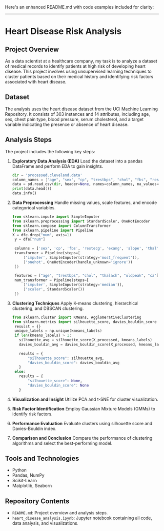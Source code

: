 Here's an enhanced README.md with code examples included for clarity:

---

# Heart Disease Risk Analysis

## Project Overview

As a data scientist at a healthcare company, my task is to analyze a dataset of medical records to identify patients at high risk of developing heart disease. This project involves using unsupervised learning techniques to cluster patients based on their medical history and identifying risk factors associated with heart disease.

## Dataset

The analysis uses the heart disease dataset from the UCI Machine Learning Repository. It consists of 303 instances and 14 attributes, including age, sex, chest pain type, blood pressure, serum cholesterol, and a target variable indicating the presence or absence of heart disease.

## Analysis Steps

The project includes the following key steps:

1. **Exploratory Data Analysis (EDA)**
   Load the dataset into a pandas DataFrame and perform EDA to gain insights.
   ```python
   dir = 'processed.cleveland.data'
   column_names = ["age", "sex", "cp", "trestbps", "chol", "fbs", "restecg", "thalach", "exang", "oldpeak", "slope", "ca", "thal", "num"]
   data = pd.read_csv(dir, header=None, names=column_names, na_values='?')
   print(data.head())
   data.info()
   ```

2. **Data Preprocessing**
   Handle missing values, scale features, and encode categorical variables.
   ```python
   from sklearn.impute import SimpleImputer
   from sklearn.preprocessing import StandardScaler, OneHotEncoder
   from sklearn.compose import ColumnTransformer
   from sklearn.pipeline import Pipeline
   X = dfe.drop("num", axis=1)
    y = dfe["num"]
    
    columns = ['sex', 'cp', 'fbs', 'restecg', 'exang', 'slope', 'thal']
    transformer = Pipeline(steps=[
        ('imputer', SimpleImputer(strategy='most_frequent')),
        ('onehot', OneHotEncoder(handle_unknown='ignore'))
    ])
    
    features = ["age", "trestbps", "chol", "thalach", "oldpeak", "ca"]
    num_transformer = Pipeline(steps=[
        ('imputer', SimpleImputer(strategy='median')),
        ('scaler', StandardScaler())
    ])
   ```

3. **Clustering Techniques**
   Apply K-means clustering, hierarchical clustering, and DBSCAN clustering.
   ```python
   from sklearn.cluster import KMeans, AgglomerativeClustering
   from sklearn.metrics import silhouette_score, davies_bouldin_score
    resulst = {}
    unique_labels = np.unique(kmeans_labels)
    if len(kmeans_labels) > 1:
      silhouette_avg = silhouette_score(X_processed, kmeans_labels)
      davies_bouldin_avg = davies_bouldin_score(X_processed, kmeans_labels)
    
      results = {
          "silhouette_score": silhouette_avg,
          "davies_bouldin_score": davies_bouldin_avg
      }
    else:
      results = {
          "silhouette_score": None,
          "davies_bouldin_score": None
      }
   ```

4. **Visualization and Insight**
   Utilize PCA and t-SNE for cluster visualization.

5. **Risk Factor Identification**
   Employ Gaussian Mixture Models (GMMs) to identify risk factors.

6. **Performance Evaluation**
   Evaluate clusters using silhouette score and Davies-Bouldin index.

7. **Comparison and Conclusion**
   Compare the performance of clustering algorithms and select the best-performing model.

## Tools and Technologies

- Python
- Pandas, NumPy
- Scikit-Learn
- Matplotlib, Seaborn

## Repository Contents

- `README.md`: Project overview and analysis steps.
- `heart_disease_analysis.ipynb`: Jupyter notebook containing all code, data analysis, and visualizations.

